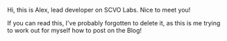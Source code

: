 Hi, this is Alex, lead developer on SCVO Labs. Nice to meet you!

If you can read this, I've probably forgotten to delete it, as this is me trying to work out for myself how to post on the Blog!
